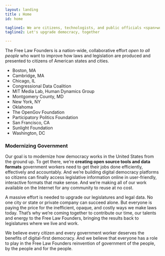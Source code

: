 ```yaml
---
layout: landing
title : Home
id: home

tagline1: We are citizens, technologists, and public officials <span>working together to transform state & local lawmaking for the 21st Century</span>
tagline2: Let's upgrade democracy, together

---
```


<div class="intro">
  <p>
    The Free Law Founders is a nation-wide, collaborative effort <em>open to all people</em> who want to improve how laws and legislation are produced and presented to citizens of American states and cities.
  </p>

  <ul class="member-name-list">
    <li>Boston, MA</li>
    <li>Cambridge, MA</li>
    <li>Chicago, IL</li>
    <li>Congressional Data Coalition</li>
    <li>MIT Media Lab, Human Dynamics Group</li>
    <li>Montgomery County, MD</li>
    <li>New York, NY</li>
    <li>Oklahoma</li>
    <li>The OpenGov Foundation</li>
    <li>Participatory Politics Foundation</li>
    <li>San Francisco, CA</li>
    <li>Sunlight Foundation</li>
    <li>Washington, DC</li>
  </ul>
</div>

<div class="modernizing">
  <div class="content">
    <h3>Modernizing Government</h3>
    <p>
      Our goal is to modernize how democracy works in the United States from the ground up. To get there, we’re <strong>creating open source tools and data formats</strong> government workers need to get their jobs done efficiently, effectively and accountably. And we’re building digital democracy platforms so citizens can finally access legislative information online in user-friendly, interactive formats that make sense. And we’re making all of our work available on the Internet for any community to reuse at no cost.
    </p>
  </div>
</div>

<div class="closing">
  <p>
    A massive effort is needed to upgrade our legislatures and legal data. No one city or state or private company can succeed alone. But everyone is paying the price for the inefficient, opaque, and costly ways we make laws today. That’s why we’re coming together to contribute our time, our talents and   energy to the Free Law Founders, bringing the results back to legislatures where we live and work.
  </p>
</div>

<div class="closing-quote">
  <p>
    We believe every citizen and every government worker deserves the benefits of digital-first democracy. And we believe that everyone has a role to play in the Free Law Founders reinvention of government of the people, by the people and for the people.
  </p>
</div>
